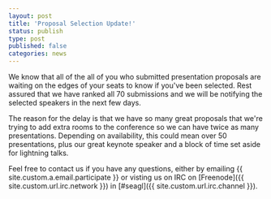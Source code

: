 ```yaml
---
layout: post
title: 'Proposal Selection Update!'
status: publish
type: post
published: false
categories: news
---
```


We know that all of the all of you who submitted presentation proposals are waiting
on the edges of your seats to know if you've been selected.  Rest assured that we
have ranked all 70 submissions and we will be notifying the selected speakers in
the next few days.

The reason for the delay is that we have so many great proposals that we're trying
to add extra rooms to the conference so we can have twice as many presentations.
Depending on availability, this could mean over 50 presentations, plus our great
keynote speaker and a block of time set aside for lightning talks.

Feel free to contact us if you have any questions, either by
emailing {{ site.custom.a.email.participate }}
or visting us on IRC on
[Freenode]({{ site.custom.url.irc.network }}) in
[#seagl]({{ site.custom.url.irc.channel }}). 
